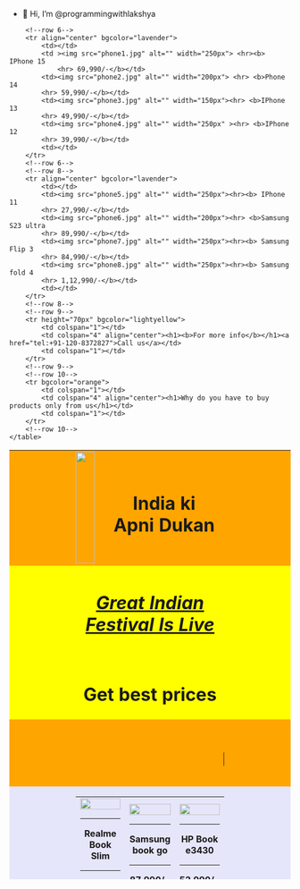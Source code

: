- 👋 Hi, I’m @programmingwithlakshya
<!DOCTYPE html>
<html lang="en">
<head>
    <meta charset="UTF-8">
    <meta name="viewport" content="width=device-width, initial-scale=1.0">
    <title>Document</title>
</head>
<body>
    <table border="0" width="100%" height="768px" align="center" cellspacing="0">
        <!--row 1-->
        <tr bgcolor="orange">
            <td colspan="1"  height="150px" width="100px"></td>
            <td colspan="2"><img src="amazon.jpg" width="100%" height="200px" alt=""></td>
            <td colspan="2" align="center">  <h1><b>India ki<br> Apni Dukan</b></h1></td>
            <td colspan="1" width="100px"></td>
        </tr>
        <!--row 1-->
        <!--row 2-->
        <tr bgcolor="yellow" align="center">
            <td colspan="1" height="140px"></td>
            <td colspan="4"><h1><b><i><u>Great Indian Festival Is Live</u></i></b></h1>
                <br><h1>Get best prices</h1></td>
            <td colspan="1" ></td>
        </tr>
        <!--row 2-->
        <!--row 3-->
        <tr bgcolor="orange">
            <td colspan="1" height="120px"></td>
            <td colspan="4" align="center"> <marquee> <h1><b>Deal On Laptop </b></h1></marquee></td>
            <td colspan="1"></td>
        </tr>
        <!--row 3-->
        <!--row 4-->
        <tr bgcolor="lavender">
            <td colspan="1"></td>
            <td colspan="4"> 
                <table border="0" width="100%" height="300px" >
                    <tr align="center">
                        <td width="250px"><img src="lap1.jpg" alt="" width="100%">
                            <hr><b>Realme Book Slim <hr> 47,990/-</b>
                        </td>
                        <td width="250px"><img src="lap2.jpg" alt="" width="100%">
                        <hr><B>Samsung book go <hr> 87,990/-</b>
                        </td>
                        <td width="250px"><img src="lap3.jpg" alt="" width="100%">
                        <hr><b> HP Book e3430 <hr> 53,990/-</b>
                        </td>
                    </tr>
                </table>
            </td>
            <td colspan="1"></td>
        </tr>
        <!--row 4-->
        <!--row 5-->
        <tr bgcolor="orange" >
            <td colspan="1" height="120px"></td>
            <td colspan="4" align="center"> <marquee><b><h1> Best Deal On SmartPhones </h1></b></marquee></td>
            <td colspan="1"></td>
        </tr>
        <!--row 5-->
        
        <!--row 6-->
        <tr align="center" bgcolor="lavender">
            <td></td>
            <td ><img src="phone1.jpg" alt="" width="250px"> <hr><b> IPhone 15 
                <hr> 69,990/-</b></td>
            <td><img src="phone2.jpg" alt="" width="200px"> <hr> <b>Phone 14
            <hr> 59,990/-</b></td>
            <td><img src="phone3.jpg" alt="" width="150px"><hr> <b>IPhone 13
            <hr> 49,990/-</b></td>
            <td><img src="phone4.jpg" alt="" width="250px" ><hr> <b>IPhone 12
            <hr> 39,990/-</b></td>
            <td></td>
        </tr>
        <!--row 6-->
        <!--row 8-->
        <tr align="center" bgcolor="lavender">
            <td></td>
            <td><img src="phone5.jpg" alt="" width="250px"><hr><b> IPhone 11
            <hr> 27,990/-</b></td>
            <td><img src="phone6.jpg" alt="" width="200px"><hr> <b>Samsung S23 ultra
            <hr> 89,990/-</b></td>
            <td><img src="phone7.jpg" alt="" width="250px"><hr><b> Samsung Flip 3
            <hr> 84,990/-</b></td>
            <td><img src="phone8.jpg" alt="" width="250px"><hr><b> Samsung fold 4
            <hr> 1,12,990/-</b></td>
            <td></td>
        </tr>
        <!--row 8-->
        <!--row 9-->
        <tr height="70px" bgcolor="lightyellow">
            <td colspan="1"></td>
            <td colspan="4" align="center"><h1><b>For more info</b></h1><a href="tel:+91-120-8372827">Call us</a></td>
            <td colspan="1"></td>
        </tr>
        <!--row 9-->
        <!--row 10-->
        <tr bgcolor="orange">
            <td colspan="1"></td>
            <td colspan="4" align="center"><h1>Why do you have to buy products only from us</h1></td>
            <td colspan="1"></td>
        </tr>
        <!--row 10-->
    </table>
</body>
</html>
